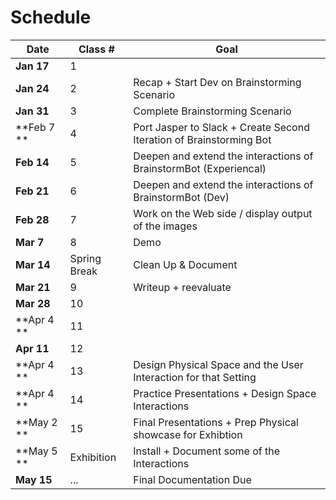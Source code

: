 # Schedule

| Date 		 | Class #   | Goal    |
| ---------- | --------- | ------- |
| **Jan 17** | 1		 |  |
| **Jan 24** | 2	     | Recap + Start Dev on Brainstorming Scenario |
| **Jan 31** | 3	     | Complete Brainstorming Scenario|
| **Feb 7 ** | 4	     | Port Jasper to Slack + Create Second Iteration of Brainstorming Bot |
| **Feb 14** | 5	     | Deepen and extend the interactions of BrainstormBot (Experiencal) |
| **Feb 21** | 6	     | Deepen and extend the interactions of BrainstormBot (Dev) |
| **Feb 28** | 7	     | Work on the Web side / display output of the images |
| **Mar 7**  | 8	     | Demo |
| **Mar 14** | Spring Break| Clean Up & Document |
| **Mar 21** | 9	     | Writeup + reevaluate |
| **Mar 28** | 10	     |  |
| **Apr 4 ** | 11	     |  |
| **Apr 11** | 12	     |  |
| **Apr 4 ** | 13	     | Design Physical Space and the User Interaction for that Setting |
| **Apr 4 ** | 14	     | Practice Presentations + Design Space Interactions|
| **May 2 ** | 15	     | Final Presentations + Prep Physical showcase for Exhibtion |
| **May 5 ** | Exhibition| Install + Document some of the Interactions |
| **May 15** | ...		 | Final Documentation Due  |

